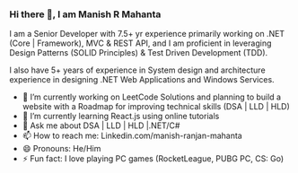 ### Hi there 👋, I am Manish R Mahanta
I am a Senior Developer with 7.5+ yr experience primarily working on .NET (Core | Framework), MVC & REST API, and I am proficient in leveraging Design Patterns (SOLID Principles) & Test Driven Development (TDD).

I also have 5+ years of experience in System design and architecture experience in designing .NET Web Applications and Windows Services.

- 🔭 I’m currently working on LeetCode Solutions and planning to build a website with a Roadmap for improving technical skills (DSA | LLD | HLD)
- 🌱 I’m currently learning React.js using online tutorials
- 💬 Ask me about DSA | LLD | HLD |.NET/C#
- 📫 How to reach me: Linkedin.com/manish-ranjan-mahanta
- 😄 Pronouns: He/Him  
- ⚡ Fun fact: I love playing PC games (RocketLeague, PUBG PC, CS: Go)
<!--
**marma-dev/marma-dev** is a ✨ _special_ ✨ repository because its `README.md` (this file) appears on your GitHub profile.

Here are some ideas to get you started:

- 🔭 I’m currently working on ...
- 🌱 I’m currently learning ...
- 👯 I’m looking to collaborate on ...
- 🤔 I’m looking for help with ...
- 💬 Ask me about ...
- 📫 How to reach me: ...
- 😄 Pronouns: ...
- ⚡ Fun fact: ...
-->
